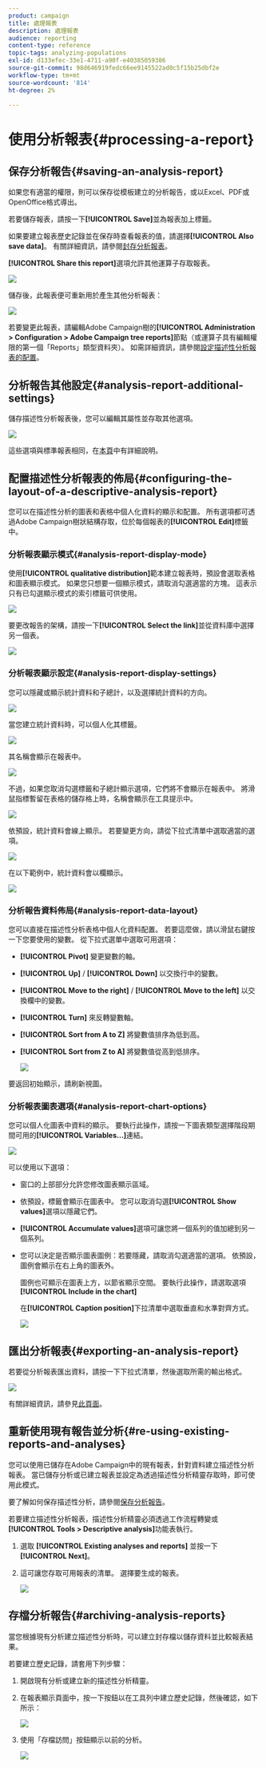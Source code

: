 ```yaml
---
product: campaign
title: 處理報表
description: 處理報表
audience: reporting
content-type: reference
topic-tags: analyzing-populations
exl-id: d133efec-33e1-4711-a90f-e40385059386
source-git-commit: 98d646919fedc66ee9145522ad0c5f15b25dbf2e
workflow-type: tm+mt
source-wordcount: '814'
ht-degree: 2%

---
```


# 使用分析報表{#processing-a-report}

## 保存分析報告{#saving-an-analysis-report}

如果您有適當的權限，則可以保存從模板建立的分析報告，或以Excel、PDF或OpenOffice格式導出。

若要儲存報表，請按一下&#x200B;**[!UICONTROL Save]**&#x200B;並為報表加上標籤。

如果要建立報表歷史記錄並在保存時查看報表的值，請選擇&#x200B;**[!UICONTROL Also save data]**。 有關詳細資訊，請參閱[封存分析報表](#archiving-analysis-reports)。

**[!UICONTROL Share this report]**&#x200B;選項允許其他運算子存取報表。

![](assets/s_ncs_user_report_wizard_010.png)

儲存後，此報表便可重新用於產生其他分析報表：

![](assets/s_ncs_user_report_wizard_08a.png)

若要變更此報表，請編輯Adobe Campaign樹的&#x200B;**[!UICONTROL Administration > Configuration > Adobe Campaign tree reports]**&#x200B;節點（或運算子具有編輯權限的第一個「Reports」類型資料夾）。 如需詳細資訊，請參閱[設定描述性分析報表的配置](#configuring-the-layout-of-a-descriptive-analysis-report)。

## 分析報告其他設定{#analysis-report-additional-settings}

儲存描述性分析報表後，您可以編輯其屬性並存取其他選項。

![](assets/s_ncs_user_report_wizard_08b.png)

這些選項與標準報表相同，在[本頁](../../reporting/using/properties-of-the-report.md)中有詳細說明。

## 配置描述性分析報表的佈局{#configuring-the-layout-of-a-descriptive-analysis-report}

您可以在描述性分析的圖表和表格中個人化資料的顯示和配置。 所有選項都可透過Adobe Campaign樹狀結構存取，位於每個報表的&#x200B;**[!UICONTROL Edit]**&#x200B;標籤中。

### 分析報表顯示模式{#analysis-report-display-mode}

使用&#x200B;**[!UICONTROL qualitative distribution]**&#x200B;範本建立報表時，預設會選取表格和圖表顯示模式。 如果您只想要一個顯示模式，請取消勾選適當的方塊。 這表示只有已勾選顯示模式的索引標籤可供使用。

![](assets/s_ncs_advuser_report_display_01.png)

要更改報告的架構，請按一下&#x200B;**[!UICONTROL Select the link]**&#x200B;並從資料庫中選擇另一個表。

![](assets/s_ncs_advuser_report_display_02.png)

### 分析報表顯示設定{#analysis-report-display-settings}

您可以隱藏或顯示統計資料和子總計，以及選擇統計資料的方向。

![](assets/s_ncs_advuser_report_display_05.png)

當您建立統計資料時，可以個人化其標籤。

![](assets/s_ncs_advuser_report_display_06.png)

其名稱會顯示在報表中。

![](assets/s_ncs_advuser_report_display_07.png)

不過，如果您取消勾選標籤和子總計顯示選項，它們將不會顯示在報表中。 將滑鼠指標暫留在表格的儲存格上時，名稱會顯示在工具提示中。

![](assets/s_ncs_advuser_report_display_08.png)

依預設，統計資料會線上顯示。 若要變更方向，請從下拉式清單中選取適當的選項。

![](assets/s_ncs_advuser_report_wizard_035a.png)

在以下範例中，統計資料會以欄顯示。

![](assets/s_ncs_advuser_report_wizard_035.png)

### 分析報告資料佈局{#analysis-report-data-layout}

您可以直接在描述性分析表格中個人化資料配置。 若要這麼做，請以滑鼠右鍵按一下您要使用的變數。 從下拉式選單中選取可用選項：

* **[!UICONTROL Pivot]** 變更變數的軸。
* **[!UICONTROL Up]** / **[!UICONTROL Down]** 以交換行中的變數。
* **[!UICONTROL Move to the right]** / **[!UICONTROL Move to the left]** 以交換欄中的變數。
* **[!UICONTROL Turn]** 來反轉變數軸。
* **[!UICONTROL Sort from A to Z]** 將變數值排序為低到高。
* **[!UICONTROL Sort from Z to A]** 將變數值從高到低排序。

   ![](assets/s_ncs_advuser_report_wizard_016.png)

要返回初始顯示，請刷新視圖。

### 分析報表圖表選項{#analysis-report-chart-options}

您可以個人化圖表中資料的顯示。 要執行此操作，請按一下圖表類型選擇階段期間可用的&#x200B;**[!UICONTROL Variables...]**&#x200B;連結。

![](assets/s_ncs_advuser_report_wizard_3c.png)

可以使用以下選項：

* 窗口的上部部分允許您修改圖表顯示區域。
* 依預設，標籤會顯示在圖表中。 您可以取消勾選&#x200B;**[!UICONTROL Show values]**&#x200B;選項以隱藏它們。
* **[!UICONTROL Accumulate values]**&#x200B;選項可讓您將一個系列的值加總到另一個系列。
* 您可以決定是否顯示圖表圖例：若要隱藏，請取消勾選適當的選項。 依預設，圖例會顯示在右上角的圖表外。

   圖例也可顯示在圖表上方，以節省顯示空間。 要執行此操作，請選取選項&#x200B;**[!UICONTROL Include in the chart]**

   在&#x200B;**[!UICONTROL Caption position]**&#x200B;下拉清單中選取垂直和水準對齊方式。

   ![](assets/s_ncs_advuser_report_wizard_3d.png)

## 匯出分析報表{#exporting-an-analysis-report}

若要從分析報表匯出資料，請按一下下拉式清單，然後選取所需的輸出格式。

![](assets/s_ncs_user_report_wizard_09.png)

有關詳細資訊，請參見[此頁面](../../reporting/using/actions-on-reports.md)。

## 重新使用現有報告並分析{#re-using-existing-reports-and-analyses}

您可以使用已儲存在Adobe Campaign中的現有報表，針對資料建立描述性分析報表。 當已儲存分析或已建立報表並設定為透過描述性分析精靈存取時，即可使用此模式。

要了解如何保存描述性分析，請參閱[保存分析報告](#saving-an-analysis-report)。

若要建立描述性分析報表，描述性分析精靈必須透過工作流程轉變或&#x200B;**[!UICONTROL Tools > Descriptive analysis]**&#x200B;功能表執行。

1. 選取 **[!UICONTROL Existing analyses and reports]** 並按一下 **[!UICONTROL Next]**。
1. 這可讓您存取可用報表的清單。 選擇要生成的報表。

   ![](assets/s_ncs_user_report_wizard_01.png)

## 存檔分析報告{#archiving-analysis-reports}

當您根據現有分析建立描述性分析時，可以建立封存檔以儲存資料並比較報表結果。

若要建立歷史記錄，請套用下列步驟：

1. 開啟現有分析或建立新的描述性分析精靈。
1. 在報表顯示頁面中，按一下按鈕以在工具列中建立歷史記錄，然後確認，如下所示：

   ![](assets/reporting_descriptive_historize_icon.png)

1. 使用「存檔訪問」按鈕顯示以前的分析。

   ![](assets/reporting_descriptive_historize_access.png)
